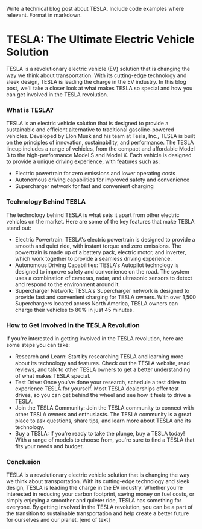  Write a technical blog post about TESLA. Include code examples where relevant. Format in markdown.
# TESLA: The Ultimate Electric Vehicle Solution

TESLA is a revolutionary electric vehicle (EV) solution that is changing the way we think about transportation. With its cutting-edge technology and sleek design, TESLA is leading the charge in the EV industry. In this blog post, we'll take a closer look at what makes TESLA so special and how you can get involved in the TESLA revolution.
### What is TESLA?

TESLA is an electric vehicle solution that is designed to provide a sustainable and efficient alternative to traditional gasoline-powered vehicles. Developed by Elon Musk and his team at Tesla, Inc., TESLA is built on the principles of innovation, sustainability, and performance.
The TESLA lineup includes a range of vehicles, from the compact and affordable Model 3 to the high-performance Model S and Model X. Each vehicle is designed to provide a unique driving experience, with features such as:
* Electric powertrain for zero emissions and lower operating costs
* Autonomous driving capabilities for improved safety and convenience
* Supercharger network for fast and convenient charging

### Technology Behind TESLA

The technology behind TESLA is what sets it apart from other electric vehicles on the market. Here are some of the key features that make TESLA stand out:

* Electric Powertrain: TESLA's electric powertrain is designed to provide a smooth and quiet ride, with instant torque and zero emissions. The powertrain is made up of a battery pack, electric motor, and inverter, which work together to provide a seamless driving experience.
* Autonomous Driving Capabilities: TESLA's Autopilot technology is designed to improve safety and convenience on the road. The system uses a combination of cameras, radar, and ultrasonic sensors to detect and respond to the environment around it.
* Supercharger Network: TESLA's Supercharger network is designed to provide fast and convenient charging for TESLA owners. With over 1,500 Superchargers located across North America, TESLA owners can charge their vehicles to 80% in just 45 minutes.

### How to Get Involved in the TESLA Revolution

If you're interested in getting involved in the TESLA revolution, here are some steps you can take:

* Research and Learn: Start by researching TESLA and learning more about its technology and features. Check out the TESLA website, read reviews, and talk to other TESLA owners to get a better understanding of what makes TESLA special.
* Test Drive: Once you've done your research, schedule a test drive to experience TESLA for yourself. Most TESLA dealerships offer test drives, so you can get behind the wheel and see how it feels to drive a TESLA.
* Join the TESLA Community: Join the TESLA community to connect with other TESLA owners and enthusiasts. The TESLA community is a great place to ask questions, share tips, and learn more about TESLA and its technology.
* Buy a TESLA: If you're ready to take the plunge, buy a TESLA today! With a range of models to choose from, you're sure to find a TESLA that fits your needs and budget.

### Conclusion

TESLA is a revolutionary electric vehicle solution that is changing the way we think about transportation. With its cutting-edge technology and sleek design, TESLA is leading the charge in the EV industry. Whether you're interested in reducing your carbon footprint, saving money on fuel costs, or simply enjoying a smoother and quieter ride, TESLA has something for everyone. By getting involved in the TESLA revolution, you can be a part of the transition to sustainable transportation and help create a better future for ourselves and our planet. [end of text]


